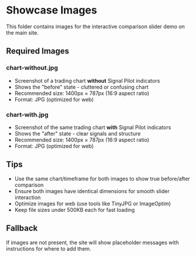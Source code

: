# Showcase Images

This folder contains images for the interactive comparison slider demo on the main site.

## Required Images

### chart-without.jpg
- Screenshot of a trading chart **without** Signal Pilot indicators
- Shows the "before" state - cluttered or confusing chart
- Recommended size: 1400px × 787px (16:9 aspect ratio)
- Format: JPG (optimized for web)

### chart-with.jpg
- Screenshot of the same trading chart **with** Signal Pilot indicators
- Shows the "after" state - clear signals and structure
- Recommended size: 1400px × 787px (16:9 aspect ratio)
- Format: JPG (optimized for web)

## Tips

- Use the same chart/timeframe for both images to show true before/after comparison
- Ensure both images have identical dimensions for smooth slider interaction
- Optimize images for web (use tools like TinyJPG or ImageOptim)
- Keep file sizes under 500KB each for fast loading

## Fallback

If images are not present, the site will show placeholder messages with instructions for where to add them.
